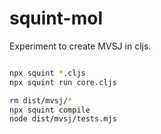 # squint-mol

Experiment to create MVSJ in cljs.



```sh

npx squint *.cljs
npx squint run core.cljs

rm dist/mvsj/*
npx squint compile
node dist/mvsj/tests.mjs
```
